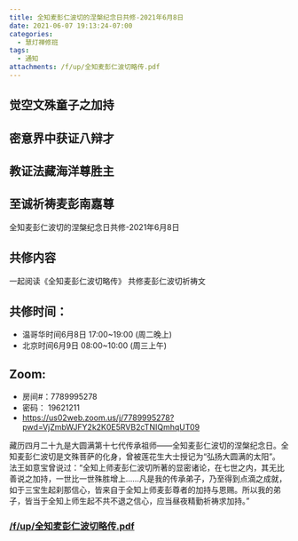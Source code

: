 ```yaml
---
title: 全知麦彭仁波切的涅槃纪念日共修-2021年6月8日
date: 2021-06-07 19:13:24-07:00
categories:
  - 慧灯禅修班
tags:
  - 通知
attachments: /f/up/全知麦彭仁波切略传.pdf
---
```

## 觉空文殊童子之加持  
## 密意界中获证八辩才  
## 教证法藏海洋尊胜主  
## 至诚祈祷麦彭南嘉尊  

全知麦彭仁波切的涅槃纪念日共修-2021年6月8日

## 共修内容

一起阅读《全知麦彭仁波切略传》
共修麦彭仁波切祈祷文

## 共修时间：

- 温哥华时间6月8日 17:00~19:00 (周二晚上)
- 北京时间6月9日 08:00~10:00 (周三上午)

## Zoom: 

- 房间#：7789995278 
- 密码： 19621211
- <https://us02web.zoom.us/j/7789995278?pwd=VjZmbWJFY2k2K0E5RVB2cTNIQmhqUT09>


藏历四月二十九是大圆满第十七代传承祖师——全知麦彭仁波切的涅槃纪念日。全知麦彭仁波切是文殊菩萨的化身，曾被莲花生大士授记为“弘扬大圆满的太阳”。
法王如意宝曾说过：“全知上师麦彭仁波切所著的显密诸论，在七世之内，其无比善说之加持，一世比一世殊胜增上……凡是我的传承弟子，乃至得到点滴之成就，如于三宝生起刹那信心，皆来自于全知上师麦彭尊者的加持与恩赐。所以我的弟子，皆当于全知上师生起不共不退之信心，应当昼夜精勤祈祷求加持。”

### [/f/up/全知麦彭仁波切略传.pdf](http://huidengchanxiu.net/hdv/f/up/全知麦彭仁波切略传.pdf)